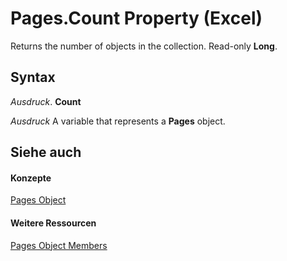 
# Pages.Count Property (Excel)

Returns the number of objects in the collection. Read-only  **Long**.


## Syntax

 _Ausdruck_. **Count**

 _Ausdruck_ A variable that represents a **Pages** object.


## Siehe auch


#### Konzepte


[Pages Object](ecedccc4-e1af-6a66-9d83-bd0cf76dfe68.md)
#### Weitere Ressourcen


[Pages Object Members](http://msdn.microsoft.com/library/970cda07-ab54-2142-1f0c-d11a1ee4f566%28Office.15%29.aspx)